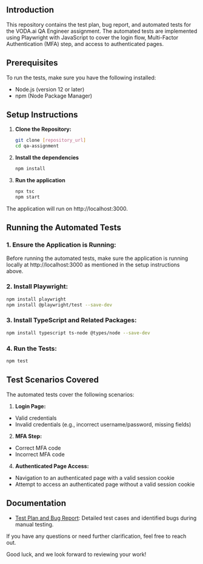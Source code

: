 ## Introduction

This repository contains the test plan, bug report, and automated tests for the VODA.ai QA Engineer assignment. The automated tests are implemented using Playwright with JavaScript to cover the login flow, Multi-Factor Authentication (MFA) step, and access to authenticated pages.

## Prerequisites

To run the tests, make sure you have the following installed:
  - Node.js (version 12 or later)
  - npm (Node Package Manager)

## Setup Instructions

1. **Clone the Repository:**
   ```bash
   git clone [repository_url]
   cd qa-assignment
   ```
2. **Install the dependencies**
   ```bash
   npm install
   ```
3. **Run the application**
   ```bash
   npx tsc
   npm start
   ```
The application will run on http://localhost:3000.

## Running the Automated Tests

### 1. Ensure the Application is Running:
Before running the automated tests, make sure the application is running locally at http://localhost:3000 as mentioned in the setup instructions above.

### 2. Install Playwright:
   ```bash
   npm install playwright
   npm install @playwright/test --save-dev
   ```
### 3. Install TypeScript and Related Packages:
   ```bash
   npm install typescript ts-node @types/node --save-dev
   ```
### 4. Run the Tests:
   ```bash
   npm test
   ```
## Test Scenarios Covered

The automated tests cover the following scenarios:

1. **Login Page:**

  - Valid credentials
  - Invalid credentials (e.g., incorrect username/password, missing fields)

2. **MFA Step:**

  - Correct MFA code
  - Incorrect MFA code

4. **Authenticated Page Access:**

  - Navigation to an authenticated page with a valid session cookie
  - Attempt to access an authenticated page without a valid session cookie

## Documentation

- [Test Plan and Bug Report](docs/Test%20Plan.pdf): Detailed test cases and identified bugs during manual testing.

If you have any questions or need further clarification, feel free to reach out.

Good luck, and we look forward to reviewing your work!

